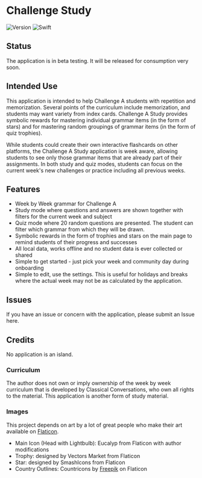 # Challenge Study
![Version](https://img.shields.io/itunes/v/com.majikprod.Challenge-A-Study.svg) ![Swift](https://img.shields.io/badge/language-swift-yellow.svg)


## Status
The application is in beta testing. It will be released for consumption very soon. 

## Intended Use
This application is intended to help Challenge A students with repetition and memorization. Several points of the curriculum include memorization, and students may want variety from index cards. Challenge A Study provides symbolic rewards for mastering individual grammar items (in the form of stars) and for mastering random groupings of grammar items (in the form of quiz trophies). 

While students could create their own interactive flashcards on other platforms, the Challenge A Study application is week aware, allowing students to see only those grammar items that are already part of their assignments. In both study and quiz modes, students can focus on the current week's new challenges or practice including all previous weeks. 

## Features
+ Week by Week grammar for Challenge A
+ Study mode where questions and answers are shown together with filters for the current week and subject
+ Quiz mode where 20 random questions are presented. The student can filter which grammar from which they will be drawn.
+ Symbolic rewards in the form of trophies and stars on the main page to remind students of their progress and successes
+ All local data, works offline and no student data is ever collected or shared 
+ Simple to get started - just pick your week and community day during onboarding
+ Simple to edit, use the settings. This is useful for holidays and breaks where the actual week may not be as calculated by the application. 

## Issues
If you have an issue or concern with the application, please submit an Issue here.

## Credits
No application is an island.

### Curriculum
The author does not own or imply ownership of the week by week curriculum that is developed by Classical Conversations, who own all rights to the material. This application is another form of study material.

### Images
This project depends on art by a lot of great people who make their art available on [Flaticon](https://www.flaticon.com/). 

+ Main Icon (Head with Lightbulb): Eucalyp from Flaticon with author modifications
+ Trophy: designed by Vectors Market from Flaticon
+ Star: designed by SmashIcons from Flaticon
+ Country Outlines: Countricons by [Freepik](https://www.freepik.com/) on Flaticon
